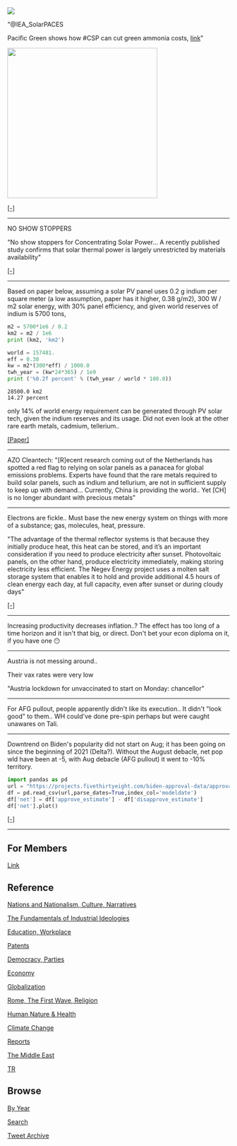 <img src="https://drive.google.com/uc?export=view&id=1B2wf9R7AMH1d7Vw6e2mucLbIQ5NSjir7"/>


"@IEA_SolarPACES

Pacific Green shows how #CSP can cut green ammonia costs, [link](https://www.pacificgreen-solar.com/articles/pacific-green-shows-how-cut-green-ammonia-costs-ammonia-energy-conference-2021)"

<img width="340" src="https://pbs.twimg.com/media/FEOBT38XMAECsfL?format=jpg&name=small"/>

[[-]](https://twitter.com/IEA_SolarPACES/status/1460152887716290563)

---

NO SHOW STOPPERS

"No show stoppers for Concentrating Solar Power... A recently published
study confirms that solar thermal power is largely unrestricted by
materials availability"

[[-]](https://www.chalmers.se/en/news/Pages/No-show-stoppers-for-Concentrating-Solar-Power.aspx)

---

Based on paper below, assuming a solar PV panel uses 0.2 g indium per
square meter (a low assumption, paper has it higher, 0.38 g/m2), 300 W
/ m2 solar energy, with 30% panel efficiency, and given world reserves
of indium is 5700 tons,

```python
m2 = 5700*1e6 / 0.2
km2 = m2 / 1e6
print (km2, 'km2')

world = 157481.
eff = 0.30
kw = m2*(300*eff) / 1000.0
twh_year = (kw*24*365) / 1e9
print ('%0.2f percent' % (twh_year / world * 100.0))
```

```text
28500.0 km2
14.27 percent
```

only 14% of world energy requirement can be generated through PV solar
tech, given the indium reserves and its usage. Did not even look at
the other rare earth metals, cadmium, tellerium.. 

[[Paper]](https://www.researchgate.net/publication/281617586_Assessing_Rare_Metal_Availability_Challenges_for_Solar_Energy_Technologies)

---

AZO Cleantech: "[R]ecent research coming out of the Netherlands has
spotted a red flag to relying on solar panels as a panacea for global
emissions problems. Experts have found that the rare metals required
to build solar panels, such as indium and tellurium, are not in
sufficient supply to keep up with demand... Currently, China is
providing the world.. Yet [CH] is no longer abundant with precious
metals"

---

Electrons are fickle.. Must base the new energy system on things with
more of a substance; gas, molecules, heat, pressure.

"The advantage of the thermal reflector systems is that because they
initially produce heat, this heat can be stored, and it’s an important
consideration if you need to produce electricity after
sunset. Photovoltaic panels, on the other hand, produce electricity
immediately, making storing electricity less efficient. The Negev
Energy project uses a molten salt storage system that enables it to
hold and provide additional 4.5 hours of clean energy each day, at
full capacity, even after sunset or during cloudy days"

[[-]](https://www.timesofisrael.com/israel-marks-start-of-work-at-thermal-solar-sea-of-mirrors-plant-in-negev/)

---

Increasing productivity decreases inflation..? The effect has too long
of a time horizon and it isn't that big, or direct. Don't bet your
econ diploma on it, if you have one 😶

---

Austria is not messing around..

Their vax rates were very low

"Austria lockdown for unvaccinated to start on Monday: chancellor"

---

For AFG pullout, people apparently didn't like its execution.. It
didn't "look good" to them.. WH could've done pre-spin perhaps but
were caught unawares on Tali. 

---

Downtrend on Biden's popularity did not start on Aug; it has been
going on since the beginning of 2021 (Delta?). Without the August
debacle, net pop wld have been at -5, with Aug debacle (AFG pullout)
it went to -10% territory.

```python
import pandas as pd
url = "https://projects.fivethirtyeight.com/biden-approval-data/approval_topline.csv"
df = pd.read_csv(url,parse_dates=True,index_col='modeldate')
df['net'] = df['approve_estimate'] - df['disapprove_estimate']
df['net'].plot()
```

[[-]](https://pbs.twimg.com/media/FEQQdehXsAsAo4z?format=png&name=small)

---

## For Members

[Link](https://thirdwave-members.herokuapp.com)

## Reference

[Nations and Nationalism, Culture, Narratives](/2013/02/nations-and-nationalism.md)

[The Fundamentals of Industrial Ideologies](/2011/04/fundamentals-of-industrial-ideologies.md)

[Education, Workplace](2017/09/education-workplace.md)

[Patents](/2018/09/patents.md)

[Democracy, Parties](/2016/11/democracy.md)

[Economy](/2018/05/economy.md)

[Globalization](/2018/09/globalization.md)

[Rome, The First Wave, Religion](/2017/12/rome.md)

[Human Nature & Health](/2020/07/human-nature.md)

[Climate Change](/2018/12/climate.md)

[Reports](/2019/05/reports.md)

[The Middle East](/2019/07/middleeast.md)

[TR](../tr)

## Browse

[By Year](years.md)

[Search](search.html)

[Tweet Archive](/tweets/README.md)


